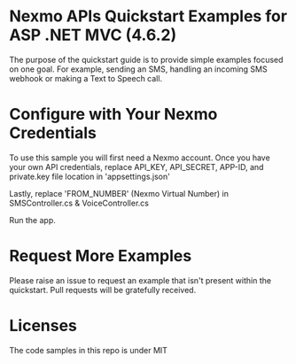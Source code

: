 # Nexmo APIs Quickstart Examples for ASP .NET MVC (4.6.2)
The purpose of the quickstart guide is to provide simple examples focused on one goal. For example, sending an SMS, handling an incoming SMS webhook or making a Text to Speech call.

# Configure with Your Nexmo Credentials 
To use this sample you will first need a Nexmo account. Once you have your own API credentials, replace API_KEY, API_SECRET, APP-ID, and private.key file location in 'appsettings.json'

Lastly, replace 'FROM_NUMBER' (Nexmo Virtual Number) in SMSController.cs & VoiceController.cs

Run the app.

# Request More Examples
Please raise an issue to request an example that isn't present within the quickstart. Pull requests will be gratefully received.

# Licenses
The code samples in this repo is under MIT
